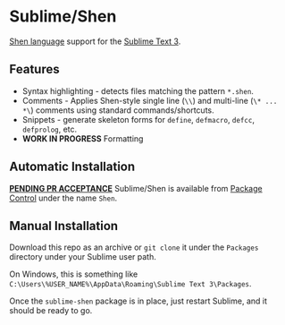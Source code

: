 # Sublime/Shen

[Shen language](http://www.shenlanguage.org/) support for the [Sublime Text 3](https://www.sublimetext.com/).

## Features

  * Syntax highlighting - detects files matching the pattern `*.shen`.
  * Comments - Applies Shen-style single line (`\\`) and multi-line (`\* ... *\`) comments using standard commands/shortcuts.
  * Snippets - generate skeleton forms for `define`, `defmacro`, `defcc`, `defprolog`, etc.
  * **WORK IN PROGRESS** Formatting

## Automatic Installation

**[PENDING PR ACCEPTANCE](https://github.com/wbond/package_control_channel/pull/6249)** Sublime/Shen is available from [Package Control](https://packagecontrol.io/) under the name `Shen`.

## Manual Installation

Download this repo as an archive or `git clone` it under the `Packages` directory under your Sublime user path.

On Windows, this is something like `C:\Users\%USER_NAME%\AppData\Roaming\Sublime Text 3\Packages`.

Once the `sublime-shen` package is in place, just restart Sublime, and it should be ready to go.
